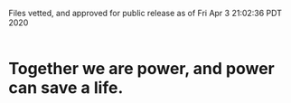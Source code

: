 Files vetted, and approved for public release as of Fri Apr  3 21:02:36 PDT 2020<br><br><h1>Together we are power, and power can save a life.</h1>
